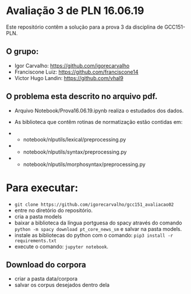 # Avaliação 3 de PLN 16.06.19
Este repositório contêm a solução para a prova 3 da disciplina de GCC151-PLN.

## O grupo:
- Igor Carvalho: https://github.com/igorecarvalho
- Franciscone Luiz: https://github.com/franciscone14
- Victor Hugo Landin: https://github.com/vhal9

## O problema esta descrito no arquivo pdf.
- Arquivo Notebook/Prova16.06.19.ipynb realiza o estudados dos dados.

- As biblioteca que contêm rotinas de normatização estão contidas em:
- - notebook/nlputils/lexical/preprocessing.py
- - notebook/nlputils/syntax/preprocessing.py
- - notebook/nlputils/morphosyntax/preprocessing.py


# Para executar:
- ```git clone https://github.com/igorecarvalho/gcc151_avaliacao02```
- entre no diretório do repositório.
- cria a pasta models
- baixar a biblioteca da língua portguesa do spacy através do comando ```python -m spacy download pt_core_news_sm``` e salvar na pasta models.
- instale as bibliotecas do python com o comando: ```pip3 install -r requirements.txt```
- execute o comando: ```jupyter notebook```.

## Download do corpora
- criar a pasta data/corpora
- salvar os corpus desejados dentro dela